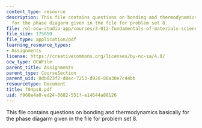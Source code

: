 ```yaml
---
content_type: resource
description: This file contains questions on bonding and thermodynamics basically
  for the phase diagarm given in the file for problem set 8.
file: /ol-ocw-studio-app/courses/3-012-fundamentals-of-materials-science-fall-2005/f968e4a0ed240682551fe14644a88126_f04ps8.pdf
file_size: 175659
file_type: application/pdf
learning_resource_types:
- Assignments
license: https://creativecommons.org/licenses/by-nc-sa/4.0/
ocw_type: OCWFile
parent_title: Assignments
parent_type: CourseSection
parent_uid: 8db023f2-d8ec-7253-d926-88a30e7c44bb
resourcetype: Document
title: f04ps8.pdf
uid: f968e4a0-ed24-0682-551f-e14644a88126
---
```

This file contains questions on bonding and thermodynamics basically for the phase diagarm given in the file for problem set 8.